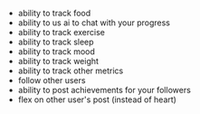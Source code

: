 - ability to track food
- ability to us ai to chat with your progress
- ability to track exercise
- ability to track sleep
- ability to track mood
- ability to track weight
- ability to track other metrics
- follow other users
- ability to post achievements for your followers
- flex on other user's post (instead of heart)
